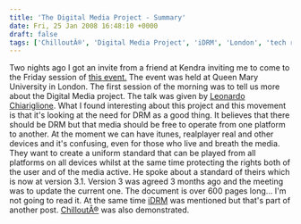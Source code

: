 ```yaml
---
title: 'The Digital Media Project - Summary'
date: Fri, 25 Jan 2008 16:48:10 +0000
draft: false
tags: ['ChilloutÂ®', 'Digital Media Project', 'iDRM', 'London', 'tech related']
---
```


Two nights ago I got an invite from a friend at Kendra inviting me to come to the Friday session of [this event.](http://www.dmpf.org/project/ga17/index.html) The event was held at Queen Mary University in London. The first session of the morning was to tell us more about the Digital Media project. The talk was given by [Leonardo Chiariglione](http://www.chiariglione.org/). What I found interesting about this project and this movement is that it's looking at the need for DRM as a good thing. It believes that there should be DRM but that media should be free to operate from one platform to another. At the moment we can have itunes, realplayer real and other devices and it's confusing, even for those who live and breath the media. They want to create a uniform standard that can be played from all platforms on all devices whilst at the same time protecting the rights both of the user and of the media active. He spoke about a standard of theirs which is now at version 3.1. Version 3 was agreed 3 months ago and the meeting was to update the current one. The document is over 600 pages long... I'm not going to read it. At the same time [iDRM](http://www.dmin.it/specifiche/summary.htm) was mentioned but that's part of another post. [ChilloutÂ®](http://chillout.dmpf.org/wordpress/index.php) was also demonstrated.